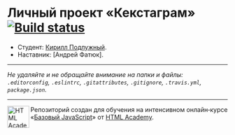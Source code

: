 # Личный проект «Кекстаграм» [![Build status][travis-image]][travis-url]

* Студент: [Кирилл Подлужный](https://up.htmlacademy.ru/javascript/9/user/232352).
* Наставник: [Андрей Фатюк].

---

_Не удаляйте и не обращайте внимание на папки и файлы:_<br>
_`.editorconfig`, `.eslintrc`, `.gitattributes`, `.gitignore`, `.travis.yml`, `package.json`._

---

<a href="https://htmlacademy.ru/intensive/javascript"><img align="left" width="50" height="50" title="HTML Academy" src="https://up.htmlacademy.ru/static/img/intensive/javascript/logo-for-github.svg"></a>

Репозиторий создан для обучения на интенсивном онлайн‑курсе «[Базовый JavaScript](https://htmlacademy.ru/intensive/javascript)» от [HTML Academy](https://htmlacademy.ru).

[travis-image]: https://travis-ci.org/htmlacademy-javascript/232352-kekstagram.svg?branch=master
[travis-url]: https://travis-ci.org/htmlacademy-javascript/232352-kekstagram
